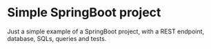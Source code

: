 # Simple SpringBoot project

Just a simple example of a SpringBoot project, with a REST endpoint, database, SQLs, queries and tests.

